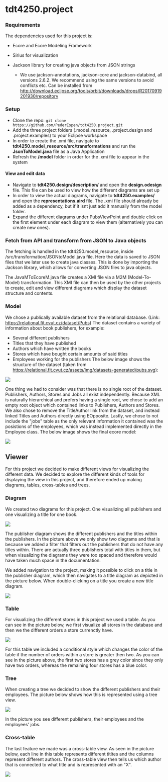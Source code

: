 # tdt4250.project

### Requirements
The dependencies used for this project is:

* Ecore and Ecore Modeling Framework

* Sirius for visualization

* Jackson library for creating java objects from JSON strings
    * We use jackson-annotations, jackson-core and jackson-databind, all versions 2.6.2. We recommend using the same versions to avoid conflicts etc. Can be installed from http://download.eclipse.org/tools/orbit/downloads/drops/R20170919201930/repository

### Setup 

* Clone the repo: ``` git clone https://github.com/PederEspen/tdt4250.project.git ```
* Add the three project folders (.model_resource, .project.design and .project.examples) to your Eclipse workspace
* In order to create the .xmi file, navigate to **tdt4250.model_resource/src/transformations** and run the **JsonToModel.java** file as a Java Application
* Refresh the **/model** folder in order for the .xmi file to appear in the system

#### View and edit data

* Navigate to **tdt4250.design/description/** and open the **design.odesign** file. This file can be used to view how the different diagrams are set up
* In order to view the actual diagrams, navigate to **tdt4250.examples/** and open the **representations.aird** file. The .xmi file should already be added as a dependency, but if it isnt just add it manually from the model folder.
* Expand the different diagrams under PubsViewPoint and double click on the first element under each diagram to view them (alternatively you can create new ones).

### Fetch from API and transform from JSON to Java objects

The fetching is handled in the tdt4250.model_resource, inside /src/transformation/JSONtoModel.java file.
Here the data is saved to JSON files that we later use to create java classes. This is done by importing the Jackson library, which allows for converting JSON files to java objects.

The JavaMToEcoreM.java file creates a XMI file via a M2M (Model-To-Model) transformation. This XMI file can then be used by the other projects to create, edit and view different diagrams which display the dataset structure and contents.

### Model

We chose a publically available dataset from the relational database. (Link: https://relational.fit.cvut.cz/dataset/Pubs)
The dataset contains a variety of information about book publishers, for example:
* Several different publishers
* Titles that they have published
* Authors which have written the books
* Stores which have bought certain amounts of said titles
* Employees working for the publishers
The below image shows the structure of the dataset (taken from https://relational.fit.cvut.cz/assets/img/datasets-generated/pubs.svg):

![](Images/Dataset.svg)

One thing we had to consider was that there is no single root of the dataset. Publishers, Authors, Stores and Jobs all exist independently. Because XML is naturally hierarchical and prefers having a single root, we chose to add an empty root object which contained links to Publishers, Authors and Stores. We also chose to remove the TitleAuthor link from the dataset, and instead linked Titles and Authors directly using EOpposite. Lastly, we chose to not include the "jobs" table as the only relevant information it contained was the posistions of the employees, which was instead implemented directly in the Employee class. The below image shows the final ecore model:

![](Images/Model.png)

## Viewer

For this project we decided to make different views for visualizing the different data. We decided to explore the different kinds of tools for displaying the view in this project, and therefore ended up making diagrams, tables, cross-tables and trees. 

### Diagram

We created two diagrams for this project. One visualizing all publishers and one visualizing a title for one book. 

![](Images/PublisherDiagramExample.png)

The publisher diagram shows the different publishers and the titles within the publishers. In the picture above we only show two diagrams and that is because we added a filter that filters out the publishers that do not have any titles within. There are actually three publishers total with titles in them, but when visualizing the diagrams they were too spaced and therefore would have taken much space in the documentation. 

We added navigation to the project, making it possible to click on a title in the publisher diagram, which then navigates to a title diagram as depicted in the picture below. When double-clicking on a title you create a new title diagram. 

![](Images/TitleDiagramExample.png) 

### Table

For visualizing the different stores in this project we used a table. As you can see in the picture below, we first visualize all stores in the database and then we the different orders a store currenctly have. 

![](Images/TableExample.png)

For this table we included a conditional style which changes the color of the table if the number of orders within a store is greater then two. As you can see in the picture above, the first two stores has a grey color since they only have two orders, whereas the remaining four stores has a blue color.

### Tree

When creating a tree we decided to show the different publishers and their employees. The picture below shows how this is represented using a tree view. 

![](Images/PublisherEmployeeTree.png)

In the picture you see different publishers, their employees and the employees' jobs.

### Cross-table 

The last feature we made was a cross-table view. As seen in the picture below, each line in this table represents different titltes and the columns represent different authors. The cross-table view then tells us which author that is connected to what title and is represented with an "X". 

![](Images/CrossTableExample.png)


